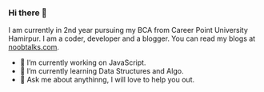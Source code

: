 ### Hi there 👋

I am currently in 2nd year pursuing my BCA from Career Point University Hamirpur. I am a coder, developer and a blogger. You can read my blogs at [noobtalks.com](https://noobtalks.com).

- 🔭 I’m currently working on JavaScript.
- 🌱 I’m currently learning Data Structures and Algo.
- 💬 Ask me about anythinng, I will love to help you out.
